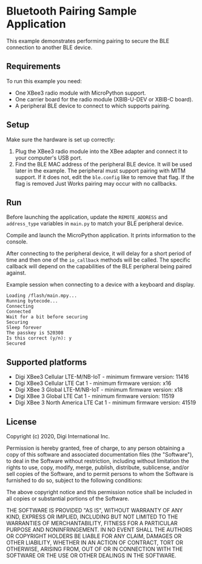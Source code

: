 Bluetooth Pairing Sample Application
============================================================

This example demonstrates performing pairing to secure the BLE
connection to another BLE device.

Requirements
------------

To run this example you need:

* One XBee3 radio module with MicroPython support.
* One carrier board for the radio module (XBIB-U-DEV or XBIB-C board).
* A peripheral BLE device to connect to which supports pairing.

Setup
-----

Make sure the hardware is set up correctly:

1. Plug the XBee3 radio module into the XBee adapter and connect it to your
   computer's USB port.
2. Find the BLE MAC address of the peripheral BLE device. It will be
   used later in the example. The peripheral must support pairing with
   MITM support. If it does not, edit the `ble.config` like to remove
   that flag. If the flag is removed Just Works pairing may occur with
   no callbacks.

Run
---

Before launching the application, update the `REMOTE_ADDRESS` and `address_type`
variables in `main.py` to match your BLE peripheral device.

Compile and launch the MicroPython application. It prints information to the
console.

After connecting to the peripheral device, it will delay for a short
period of time and then one of the `io_callback` methods will be
called. The specific callback will depend on the capabilities of the
BLE peripheral being paired against.

Example session when connecting to a device with a keyboard and display.

    Loading /flash/main.mpy...
    Running bytecode...
    Connecting
    Connected
    Wait for a bit before securing
    Securing
    Sleep forever
    The passkey is 520308
    Is this correct (y/n): y
    Secured

Supported platforms
-------------------

* Digi XBee3 Cellular LTE-M/NB-IoT - minimum firmware version: 11416
* Digi XBee3 Cellular LTE Cat 1 - minimum firmware version: x16
* Digi XBee 3 Global LTE-M/NB-IoT - minimum firmware version: x18
* Digi XBee 3 Global LTE Cat 1 - minimum firmware version: 11519
* Digi XBee 3 North America LTE Cat 1 - minimum firmware version: 41519

License
-------

Copyright (c) 2020, Digi International Inc.

Permission is hereby granted, free of charge, to any person obtaining a copy
of this software and associated documentation files (the "Software"), to deal
in the Software without restriction, including without limitation the rights
to use, copy, modify, merge, publish, distribute, sublicense, and/or sell
copies of the Software, and to permit persons to whom the Software is
furnished to do so, subject to the following conditions:

The above copyright notice and this permission notice shall be included in all
copies or substantial portions of the Software.

THE SOFTWARE IS PROVIDED "AS IS", WITHOUT WARRANTY OF ANY KIND, EXPRESS OR
IMPLIED, INCLUDING BUT NOT LIMITED TO THE WARRANTIES OF MERCHANTABILITY,
FITNESS FOR A PARTICULAR PURPOSE AND NONINFRINGEMENT. IN NO EVENT SHALL THE
AUTHORS OR COPYRIGHT HOLDERS BE LIABLE FOR ANY CLAIM, DAMAGES OR OTHER
LIABILITY, WHETHER IN AN ACTION OF CONTRACT, TORT OR OTHERWISE, ARISING FROM,
OUT OF OR IN CONNECTION WITH THE SOFTWARE OR THE USE OR OTHER DEALINGS IN THE
SOFTWARE.
